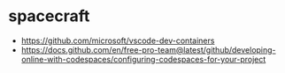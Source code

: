 # spacecraft

* https://github.com/microsoft/vscode-dev-containers
* https://docs.github.com/en/free-pro-team@latest/github/developing-online-with-codespaces/configuring-codespaces-for-your-project
